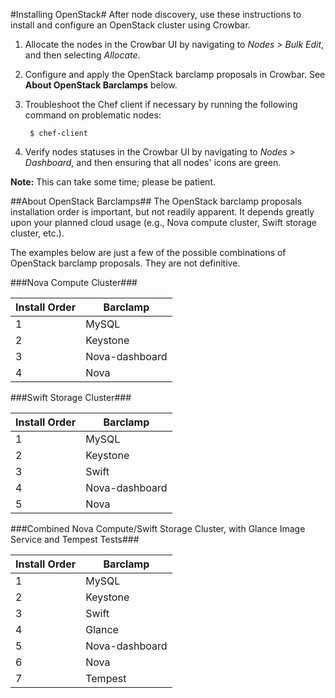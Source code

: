 #Installing OpenStack#
After node discovery, use these instructions to install and configure an OpenStack cluster using Crowbar.

1. Allocate the nodes in the Crowbar UI by navigating to *Nodes > Bulk Edit*, and then selecting *Allocate*.
2. Configure and apply the OpenStack barclamp proposals in Crowbar. See **About OpenStack Barclamps** below.
3. Troubleshoot the Chef client if necessary by running the following command on problematic nodes:

		$ chef-client
4. Verify nodes statuses in the Crowbar UI by navigating to *Nodes > Dashboard*, and then ensuring that all nodes' icons are green.

**Note:** This can take some time; please be patient.

##About OpenStack Barclamps##
The OpenStack barclamp proposals installation order is important, but not readily apparent. It depends greatly upon your planned cloud usage (e.g., Nova compute  cluster, Swift storage cluster, etc.).

The examples below are just a few of the possible combinations of OpenStack barclamp proposals. They are not definitive.

###Nova Compute Cluster###

| Install Order | Barclamp |
|-- | ----- |
| 1 | MySQL |
| 2 | Keystone |
| 3 | Nova-dashboard |
| 4 | Nova |

###Swift Storage Cluster###
 
|  Install Order | Barclamp |
|-- | ----- |
| 1 | MySQL |
| 2 | Keystone |
| 3 | Swift |
| 4 | Nova-dashboard |
| 5 | Nova |

###Combined Nova Compute/Swift Storage Cluster, with Glance Image Service and Tempest Tests###

|  Install Order | Barclamp |
|-- | ----- |
| 1 | MySQL |
| 2 | Keystone |
| 3 | Swift |
| 4 | Glance |
| 5 | Nova-dashboard |
| 6 | Nova |
| 7 | Tempest |

